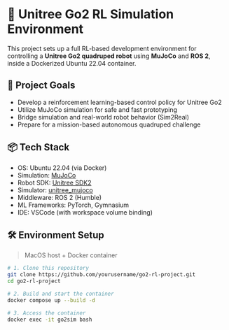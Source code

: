 # 🐾 Unitree Go2 RL Simulation Environment

This project sets up a full RL-based development environment for controlling a **Unitree Go2 quadruped robot** using **MuJoCo** and **ROS 2**, inside a Dockerized Ubuntu 22.04 container.

## 🧠 Project Goals

- Develop a reinforcement learning-based control policy for Unitree Go2
- Utilize MuJoCo simulation for safe and fast prototyping
- Bridge simulation and real-world robot behavior (Sim2Real)
- Prepare for a mission-based autonomous quadruped challenge

## 📦 Tech Stack

- OS: Ubuntu 22.04 (via Docker)
- Simulation: [MuJoCo](https://github.com/google-deepmind/mujoco)
- Robot SDK: [Unitree SDK2](https://github.com/unitreerobotics/unitree_sdk2)
- Simulator: [unitree_mujoco](https://github.com/unitreerobotics/unitree_mujoco)
- Middleware: ROS 2 (Humble)
- ML Frameworks: PyTorch, Gymnasium
- IDE: VSCode (with workspace volume binding)

## 🛠 Environment Setup

> MacOS host + Docker container

```bash
# 1. Clone this repository
git clone https://github.com/yourusername/go2-rl-project.git
cd go2-rl-project

# 2. Build and start the container
docker compose up --build -d

# 3. Access the container
docker exec -it go2sim bash
